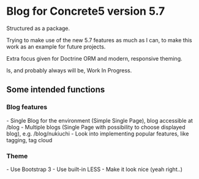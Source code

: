 <h1>Blog for Concrete5 version 5.7</h1>

Structured as a package.

Trying to make use of the new 5.7 features as much as I can,
to make this work as an example for future projects.

Extra focus given for Doctrine ORM and modern, responsive theming.

Is, and probably always will be, Work In Progress.

<h2>Some intended functions</h2>

<h3>Blog features</h3>
- Single Blog for the environment (Simple Single Page), 
   blog accessible at /blog
- Multiple blogs (Single Page with possibility to choose displayed blog),
   e.g. /blog/nukiuchi
- Look into implementing popular features, like tagging, tag cloud

<h3>Theme</h3>
- Use Bootstrap 3
- Use built-in LESS
- Make it look nice (yeah right..)
